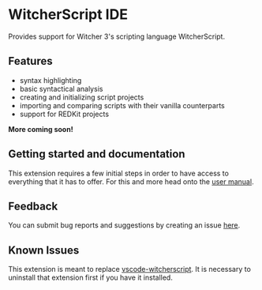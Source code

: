 # WitcherScript IDE

Provides support for Witcher 3's scripting language WitcherScript.


## Features
- syntax highlighting
- basic syntactical analysis
- creating and initializing script projects
- importing and comparing scripts with their vanilla counterparts
- support for REDKit projects

**More coming soon!**


## Getting started and documentation
This extension requires a few initial steps in order to have access to everything that it has to offer.
For this and more head onto the [user manual](https://spontancombust.github.io/witcherscript-ide/user-manual).


## Feedback
You can submit bug reports and suggestions by creating an issue [here](https://github.com/SpontanCombust/witcherscript-ide/issues/new).


## Known Issues
This extension is meant to replace [vscode-witcherscript](https://marketplace.visualstudio.com/items?itemName=nicollasricas.vscode-witcherscript).
It is necessary to uninstall that extension first if you have it installed.

<!--
## Requirements
None at the moment.
-->